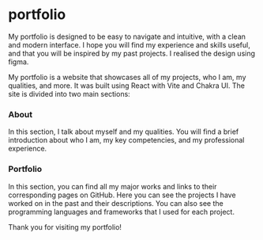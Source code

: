 # portfolio

My portfolio is designed to be easy to navigate and intuitive, with a clean and modern interface. I hope you will find my experience and skills useful, and that you will be inspired by my past projects.
I realised the design using figma.

My portfolio is a website that showcases all of my projects, who I am, my qualities, and more. It was built using React with Vite and Chakra UI. The site is divided into two main sections:

### About
In this section, I talk about myself and my qualities. You will find a brief introduction about who I am, my key competencies, and my professional experience.

### Portfolio
In this section, you can find all my major works and links to their corresponding pages on GitHub. Here you can see the projects I have worked on in the past and their descriptions. You can also see the programming languages and frameworks that I used for each project.

Thank you for visiting my portfolio!
